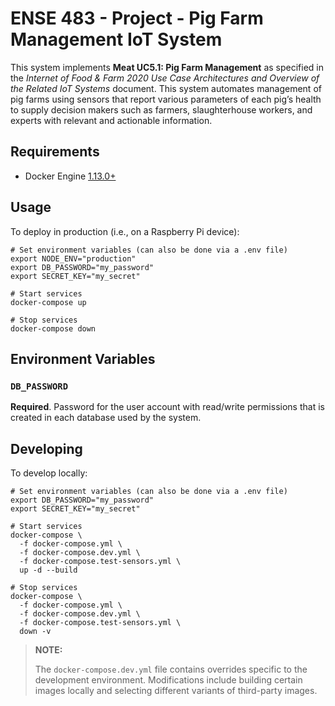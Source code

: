 # ENSE 483 - Project - Pig Farm Management IoT System

This system implements **Meat UC5.1: Pig Farm Management** as specified in the
_Internet of Food & Farm 2020 Use Case Architectures and Overview of the Related
IoT Systems_ document. This system automates management of pig farms using
sensors that report various parameters of each pig’s health to supply decision
makers such as farmers, slaughterhouse workers, and experts with relevant and
actionable information.

## Requirements

- Docker Engine [1.13.0+](https://docs.docker.com/engine/release-notes/)

## Usage

To deploy in production (i.e., on a Raspberry Pi device):

```shell
# Set environment variables (can also be done via a .env file)
export NODE_ENV="production"
export DB_PASSWORD="my_password"
export SECRET_KEY="my_secret"

# Start services
docker-compose up

# Stop services
docker-compose down
```

## Environment Variables

### `DB_PASSWORD`

**Required**. Password for the user account with read/write permissions that is
created in each database used by the system.

## Developing

To develop locally:

```shell
# Set environment variables (can also be done via a .env file)
export DB_PASSWORD="my_password"
export SECRET_KEY="my_secret"

# Start services
docker-compose \
  -f docker-compose.yml \
  -f docker-compose.dev.yml \
  -f docker-compose.test-sensors.yml \
  up -d --build

# Stop services
docker-compose \
  -f docker-compose.yml \
  -f docker-compose.dev.yml \
  -f docker-compose.test-sensors.yml \
  down -v
```

> **NOTE:**
>
> The `docker-compose.dev.yml` file contains overrides specific to the
> development environment. Modifications include building certain images locally
> and selecting different variants of third-party images.
